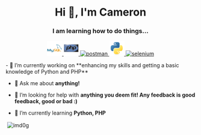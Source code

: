 <h1 align="center">Hi 👋, I'm Cameron</h1>
<h3 align="center">I am learning how to do things...</h3>
<p align="center"> <a href="https://www.mysql.com/" target="_blank" rel="noreferrer"> <img src="https://raw.githubusercontent.com/devicons/devicon/master/icons/mysql/mysql-original-wordmark.svg" alt="mysql" width="40" height="40"/> </a> <a href="https://www.php.net" target="_blank" rel="noreferrer"> <img src="https://raw.githubusercontent.com/devicons/devicon/master/icons/php/php-original.svg" alt="php" width="40" height="40"/> </a> <a href="https://postman.com" target="_blank" rel="noreferrer"> <img src="https://www.vectorlogo.zone/logos/getpostman/getpostman-icon.svg" alt="postman" width="40" height="40"/> </a> <a href="https://www.python.org" target="_blank" rel="noreferrer"> <img src="https://raw.githubusercontent.com/devicons/devicon/master/icons/python/python-original.svg" alt="python" width="40" height="40"/> </a> <a href="https://www.selenium.dev" target="_blank" rel="noreferrer"> <img src="https://raw.githubusercontent.com/detain/svg-logos/780f25886640cef088af994181646db2f6b1a3f8/svg/selenium-logo.svg" alt="selenium" width="40" height="40"/> </a> </p>
- 🔭 I’m currently working on **enhancing my skills and getting a basic knowledge of Python and PHP**

- 💬 Ask me about **anything!**

- 🤝 I’m looking for help with **anything you deem fit! Any feedback is good feedback, good or bad :)**

- 🌱 I’m currently learning **Python, PHP**


<p>&nbsp;<img align="center" src="https://github-readme-stats.vercel.app/api?username=imd0g&show_icons=true&locale=en" alt="imd0g" /></p>

